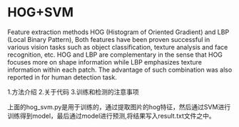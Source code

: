 # HOG+SVM

Feature extraction methods HOG (Histogram of Oriented Gradient) and LBP (Local Binary Pattern), Both features have been proven successful in various vision tasks such as object classification, texture analysis and face recognition, etc. HOG and LBP are complementary in the sense that HOG focuses more on shape information while LBP emphasizes texture information within each patch. The advantage of such combination was also reported in for human detection task.

1.方法介绍
2.关于代码
3.训练和检测的注意事项

上面的hog_svm.py是用于训练的，通过提取图片的hog特征，然后通过SVM进行训练得到model，最后通过model进行预测,将结果写入result.txt文件之中。


